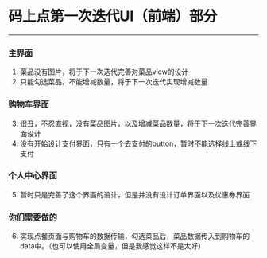 ﻿# 码上点第一次迭代UI（前端）部分



---

### 主界面

 1. 菜品没有图片，将于下一次迭代完善对菜品view的设计
 2. 只能勾选菜品，不能增减数量，将于下一次迭代实现增减数量
 
### 购物车界面
 3. 很丑，不忍直视，没有菜品图片，以及增减菜品数量，将于下一次迭代完善界面设计
 4. 没有开始设计支付界面，只有一个去支付的button，暂时不能选择线上或线下支付
 
### 个人中心界面
 5. 暂时只是完善了这个界面的设计，但是并没有设计订单界面以及优惠券界面
 
### 你们需要做的
 6. 实现点餐页面与购物车的数据传输，勾选菜品后，菜品数据传入到购物车的data中。（也可以使用全局变量，但是我感觉这样不是太好）

 

